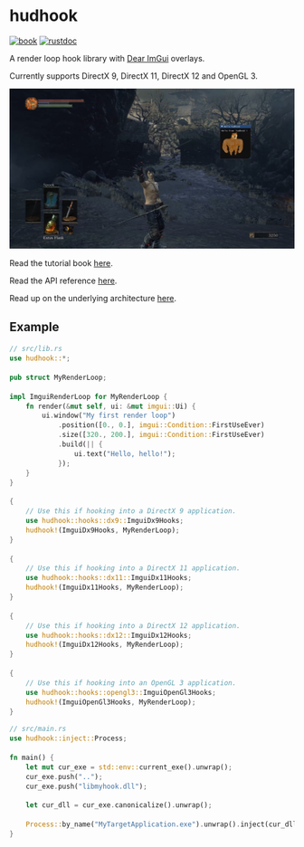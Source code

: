 # hudhook

[![book](https://img.shields.io/badge/docs-book-brightgreen)](https://veeenu.github.io/hudhook)
[![rustdoc](https://img.shields.io/badge/docs-rustdoc-brightgreen)](https://veeenu.github.io/hudhook/rustdoc/hudhook)

A render loop hook library with [Dear ImGui](https://github.com/ocornut/imgui) overlays.

Currently supports DirectX 9, DirectX 11, DirectX 12 and OpenGL 3.

![hello](tests/hello.jpg)

Read the tutorial book [here](https://veeenu.github.io/hudhook).

Read the API reference [here](https://veeenu.github.io/hudhook/rustdoc/hudhook).

Read up on the underlying architecture [here](https://veeenu.github.io/blog/sekiro-practice-tool-architecture/).

## Example

```rust
// src/lib.rs
use hudhook::*;

pub struct MyRenderLoop;

impl ImguiRenderLoop for MyRenderLoop {
    fn render(&mut self, ui: &mut imgui::Ui) {
        ui.window("My first render loop")
            .position([0., 0.], imgui::Condition::FirstUseEver)
            .size([320., 200.], imgui::Condition::FirstUseEver)
            .build(|| {
                ui.text("Hello, hello!");
            });
    }
}

{
    // Use this if hooking into a DirectX 9 application.
    use hudhook::hooks::dx9::ImguiDx9Hooks;
    hudhook!(ImguiDx9Hooks, MyRenderLoop);
}

{
    // Use this if hooking into a DirectX 11 application.
    use hudhook::hooks::dx11::ImguiDx11Hooks;
    hudhook!(ImguiDx11Hooks, MyRenderLoop);
}

{
    // Use this if hooking into a DirectX 12 application.
    use hudhook::hooks::dx12::ImguiDx12Hooks;
    hudhook!(ImguiDx12Hooks, MyRenderLoop);
}

{
    // Use this if hooking into an OpenGL 3 application.
    use hudhook::hooks::opengl3::ImguiOpenGl3Hooks;
    hudhook!(ImguiOpenGl3Hooks, MyRenderLoop);
}
```

```rust
// src/main.rs
use hudhook::inject::Process;

fn main() {
    let mut cur_exe = std::env::current_exe().unwrap();
    cur_exe.push("..");
    cur_exe.push("libmyhook.dll");

    let cur_dll = cur_exe.canonicalize().unwrap();

    Process::by_name("MyTargetApplication.exe").unwrap().inject(cur_dll).unwrap();
}
```
